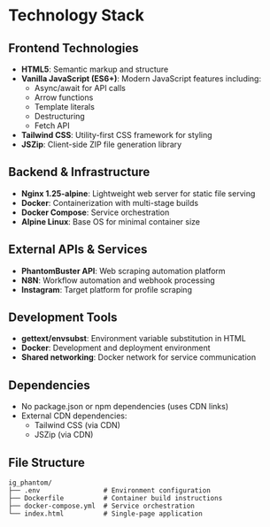 # Technology Stack

## Frontend Technologies
- **HTML5**: Semantic markup and structure
- **Vanilla JavaScript (ES6+)**: Modern JavaScript features including:
  - Async/await for API calls
  - Arrow functions
  - Template literals
  - Destructuring
  - Fetch API
- **Tailwind CSS**: Utility-first CSS framework for styling
- **JSZip**: Client-side ZIP file generation library

## Backend & Infrastructure
- **Nginx 1.25-alpine**: Lightweight web server for static file serving
- **Docker**: Containerization with multi-stage builds
- **Docker Compose**: Service orchestration
- **Alpine Linux**: Base OS for minimal container size

## External APIs & Services
- **PhantomBuster API**: Web scraping automation platform
- **N8N**: Workflow automation and webhook processing
- **Instagram**: Target platform for profile scraping

## Development Tools
- **gettext/envsubst**: Environment variable substitution in HTML
- **Docker**: Development and deployment environment
- **Shared networking**: Docker network for service communication

## Dependencies
- No package.json or npm dependencies (uses CDN links)
- External CDN dependencies:
  - Tailwind CSS (via CDN)
  - JSZip (via CDN)

## File Structure
```
ig_phantom/
├── .env                # Environment configuration
├── Dockerfile          # Container build instructions
├── docker-compose.yml  # Service orchestration
└── index.html          # Single-page application
```